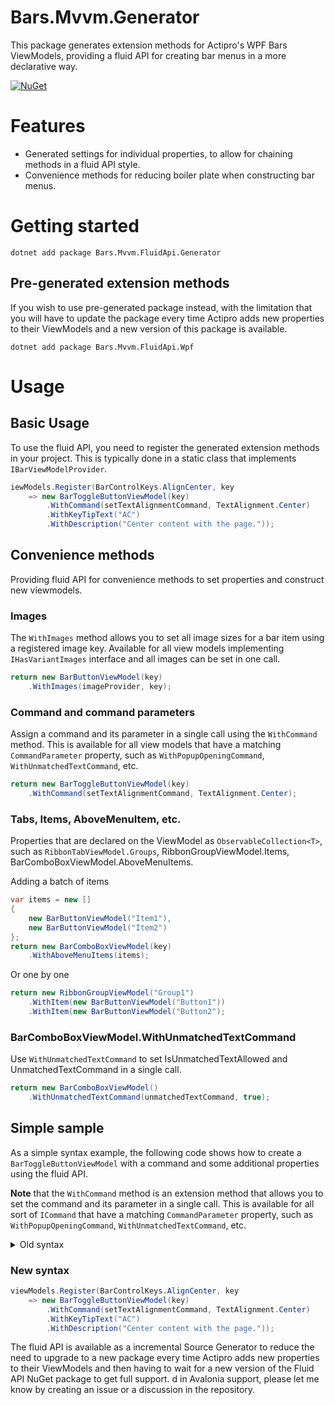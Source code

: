 # Bars.Mvvm.Generator

This package generates extension methods for Actipro's WPF Bars ViewModels, providing a fluid API for creating bar menus in a more declarative way.

[![NuGet](https://img.shields.io/nuget/v/Bars.Mvvm.FluidApi.Generator.svg)](https://www.nuget.org/packages/Bars.Mvvm.FluidApi.Generator/)

# Features 
* Generated settings for individual properties, to allow for chaining methods in a fluid API style.
* Convenience methods for reducing boiler plate when constructing bar menus.

# Getting started
```
dotnet add package Bars.Mvvm.FluidApi.Generator
```

## Pre-generated extension methods
If you wish to use pre-generated package instead, with the limitation that you will have to update the package every time Actipro adds new properties to their ViewModels and a new version of this package is available.
```
dotnet add package Bars.Mvvm.FluidApi.Wpf
```

# Usage

## Basic Usage
To use the fluid API, you need to register the generated extension methods in your project. This is typically done in a static class that implements `IBarViewModelProvider`.

```csharp
iewModels.Register(BarControlKeys.AlignCenter, key
    => new BarToggleButtonViewModel(key)
        .WithCommand(setTextAlignmentCommand, TextAlignment.Center)
        .WithKeyTipText("AC")
        .WithDescription("Center content with the page."));
```

## Convenience methods
Providing fluid API for convenience methods to set properties and construct new viewmodels.

### Images
The `WithImages` method allows you to set all image sizes for a bar item using a registered image key. Available for all view models implementing `IHasVariantImages` interface and all images can be set in one call.

```csharp
return new BarButtonViewModel(key)
    .WithImages(imageProvider, key);
```

### Command and command parameters
Assign a command and its parameter in a single call using the `WithCommand` method. This is available for all view models that have a matching `CommandParameter` property, such as `WithPopupOpeningCommand`, `WithUnmatchedTextCommand`, etc.

```csharp
return new BarToggleButtonViewModel(key)
    .WithCommand(setTextAlignmentCommand, TextAlignment.Center);
```

### Tabs, Items, AboveMenuItem, etc.
Properties that are declared on the ViewModel as `ObservableCollection<T>`, such as `RibbonTabViewModel.Groups`, RibbonGroupViewModel.Items, BarComboBoxViewModel.AboveMenuItems.

Adding a batch of items
```csharp
var items = new []
{
    new BarButtonViewModel("Item1"),
    new BarButtonViewModel("Item2")
};
return new BarComboBoxViewModel(key)
    .WithAboveMenuItems(items);
```

Or one by one

```csharp
return new RibbonGroupViewModel("Group1")
    .WithItem(new BarButtonViewModel("Button1"))
    .WithItem(new BarButtonViewModel("Button2");
```
### BarComboBoxViewModel.WithUnmatchedTextCommand
Use `WithUnmatchedTextCommand` to set IsUnmatchedTextAllowed and UnmatchedTextCommand in a single call.
```csharp
return new BarComboBoxViewModel()
    .WithUnmatchedTextCommand(unmatchedTextCommand, true);
```

## Simple sample
As a simple syntax example, the following code shows how to create a `BarToggleButtonViewModel` with a command and some additional properties using the fluid API.

**Note** that the `WithCommand` method is an extension method that allows you to set the command and its parameter in a single call. This is available for all sort of `ICommand` that have a matching `CommandParameter` property, such as `WithPopupOpeningCommand`, `WithUnmatchedTextCommand`, etc.

<details>
<summary>Old syntax</summary>

### Old syntax

```csharp
viewModels.Register(BarControlKeys.AlignCenter, key
	=> new BarToggleButtonViewModel(key, SetTextAlignmentCommand)
	{
		KeyTipText = "AC", 
		Description = "Center content with the page.", 
		CommandParameter = TextAlignment.Center
	});
```

</details>

### New syntax
```csharp
viewModels.Register(BarControlKeys.AlignCenter, key
    => new BarToggleButtonViewModel(key)
        .WithCommand(setTextAlignmentCommand, TextAlignment.Center)
        .WithKeyTipText("AC")
        .WithDescription("Center content with the page."));
```


The fluid API is available as a incremental Source Generator to reduce the need to upgrade to a new package every time Actipro adds new properties to their ViewModels and then having to wait for a new version of the Fluid API NuGet package to get full support.
d in Avalonia support, please let me know by creating an issue or a discussion in the repository.